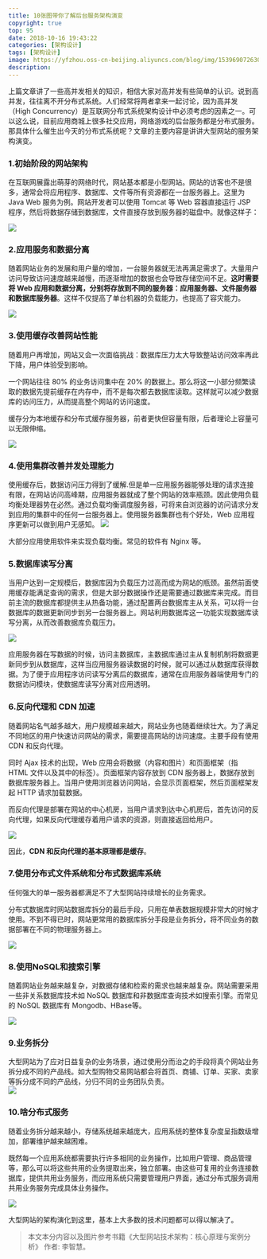 ```yaml
---
title: 10张图带你了解后台服务架构演变
copyright: true
top: 95
date: 2018-10-16 19:43:22
categories: [架构设计]
tags: [架构设计]
image: https://yfzhou.oss-cn-beijing.aliyuncs.com/blog/img/1539690726304_0.png
description:
---
```


<span></span>

<!--more-->


上篇文章讲了一些高并发相关的知识，相信大家对高并发有些简单的认识。说到高并发，往往离不开分布式系统。人们经常将两者拿来一起讨论，因为高并发（High Concurrency）是互联网分布式系统架构设计中必须考虑的因素之一。可以这么说，目前应用商城上很多社交应用，网络游戏的后台服务都是分布式服务。那具体什么催生出今天的分布式系统呢？文章的主要内容是讲讲大型网站的服务架构演变。  


### 1.初始阶段的网站架构

在互联网展露出萌芽的网络时代，网站基本都是小型网站。网站的访客也不是很多，通常会将应用程序、数据库、文件等所有资源都在一台服务器上。这里为 Java Web 服务为例。网站开发者可以使用 Tomcat 等 Web 容器直接运行 JSP 程序，然后将数据存储到数据库，文件直接存放到服务器的磁盘中。就像这样子：

  

![](https://yfzhou.oss-cn-beijing.aliyuncs.com/blog/img/1539690105275_1.png)

  

  

### 2.应用服务和数据分离

随着网站业务的发展和用户量的增加，一台服务器就无法再满足需求了。大量用户访问导致访问速度越来越慢，而逐渐增加的数据也会导致存储空间不足。**这时需要将 Web 应用和数据分离，分别将存放到不同的服务器：应用服务器、文件服务器和数据库服务器**。这样不仅提高了单台机器的负载能力，也提高了容灾能力。  

  

![](https://yfzhou.oss-cn-beijing.aliyuncs.com/blog/img/1539690105472_2.png)

  

  

### 3.使用缓存改善网站性能

随着用户再增加，网站又会一次面临挑战：数据库压力太大导致整站访问效率再此下降，用户体验受到影响。

一个网站往往 80% 的业务访问集中在 20% 的数据上。那么将这一小部分频繁读取的数据先提前缓存在内存中，而不是每次都去数据库读取。这样就可以减少数据库的访问压力，从而提高整个网站的访问速度。

缓存分为本地缓存和分布式缓存服务器，前者更快但容量有限，后者理论上容量可以无限伸缩。

  

![](https://yfzhou.oss-cn-beijing.aliyuncs.com/blog/img/1539690105616_3.png)
  

  

### 4.使用集群改善并发处理能力

使用缓存后，数据访问压力得到了缓解.但是单一应用服务器能够处理的请求连接有限，在网站访问高峰期，应用服务器就成了整个网站的效率瓶颈。因此使用负载均衡处理器势在必然。通过负载均衡调度服务器，可将来自浏览器的访问请求分发到应用的集群中的任何一台服务器上。使用服务器集群也有个好处，Web 应用程序更新可以做到用户无感知。
![](https://yfzhou.oss-cn-beijing.aliyuncs.com/blog/img/1539690105827_4.png)

大部分应用使用软件来实现负载均衡。常见的软件有 Nginx 等。

### 5.数据库读写分离

当用户达到一定规模后，数据库因为负载压力过高而成为网站的瓶颈。虽然前面使用缓存能满足查询的需求，但是大部分数据操作还是需要通过数据库来完成。而目前主流的数据库都提供主从热备功能，通过配置两台数据库主从关系，可以将一台数据库的数据更新同步到另一台服务器上。网站利用数据库这一功能实现数据库读写分离，从而改善数据库负载压力。

![](https://yfzhou.oss-cn-beijing.aliyuncs.com/blog/img/1539690106000_5.png)

应用服务器在写数据的时候，访问主数据库，主数据库通过主从复制机制将数据更新同步到从数据库，这样当应用服务器读数据的时候，就可以通过从数据库获得数据。为了便于应用程序访问读写分离后的数据库，通常在应用服务器端使用专门的数据访问模块，使数据库读写分离对应用透明。

### 6.反向代理和 CDN 加速

随着网站名气越多越大，用户规模越来越大，网站业务也随着继续壮大。为了满足不同地区的用户快速访问网站的需求，需要提高网站的访问速度。主要手段有使用 CDN 和反向代理。

同时 Ajax 技术的出现，Web 应用会将数据（内容和图片）和页面框架（指 HTML 文件以及其中的标签）。页面框架内容存放到 CDN 服务器上，数据存放到数据库服务器上。当用户使用浏览器访问网站，会显示页面框架，然后页面框架发起 HTTP 请求加载数据。

而反向代理是部署在网站的中心机房，当用户请求到达中心机房后，首先访问的反向代理，如果反向代理缓存着用户请求的资源，则直接返回给用户。

![](https://yfzhou.oss-cn-beijing.aliyuncs.com/blog/img/1539690106210_6.png)

因此，**CDN 和反向代理的基本原理都是缓存**。

### 7.使用分布式文件系统和分布式数据库系统

任何强大的单一服务器都满足不了大型网站持续增长的业务需求。

分布式数据库时网站数据库拆分的最后手段，只用在单表数据规模非常大的时候才使用。不到不得已时，网站更常用的数据库拆分手段是业务拆分，将不同业务的数据部署在不同的物理服务器上。

![](https://yfzhou.oss-cn-beijing.aliyuncs.com/blog/img/1539690106413_7.png)

  

  

### 8.使用NoSQL和搜索引擎  

随着网站业务越来越复杂，对数据存储和检索的需求也越来越复杂。网站需要采用一些非关系数据库技术如 NoSQL 数据库和非数据库查询技术如搜索引擎。而常见的 NoSQL 数据库有 Mongodb、HBase等。

![](https://yfzhou.oss-cn-beijing.aliyuncs.com/blog/img/1539690106594_8.png)
  

  

### 9.业务拆分

大型网站为了应对日益复杂的业务场景，通过使用分而治之的手段将真个网站业务拆分成不同的产品线。如大型购物交易网站都会将首页、商铺、订单、买家、卖家等拆分成不同的产品线，分归不同的业务团队负责。  
![](https://yfzhou.oss-cn-beijing.aliyuncs.com/blog/img/1539690106829_9.png)
  
### 10.啥分布式服务

随着业务拆分越来越小，存储系统越来越庞大，应用系统的整体复杂度呈指数级增加，部署维护越来越困难。

既然每一个应用系统都需要执行许多相同的业务操作，比如用户管理、商品管理等，那么可以将这些共用的业务提取出来，独立部署。由这些可复用的业务连接数据库，提供共用业务服务，而应用系统只需要管理用户界面，通过分布式服务调用共用业务服务完成具体业务操作。

![](https://yfzhou.oss-cn-beijing.aliyuncs.com/blog/img/1539690106993_10.png)

大型网站的架构演化到这里，基本上大多数的技术问题都可以得以解决了。

> 本文本分内容以及图片参考书籍《大型网站技术架构：核心原理与案例分析》 作者: 李智慧。